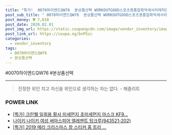```yaml
--- 
title: "특가!  0070하이엔드QW76  본상품선택 WORKOUTGOOD스포츠용품잡화악세서리레저운동기구장..." 
post_sub_title: " 0070하이엔드QW76  본상품선택 WORKOUTGOOD스포츠용품잡화악세서리레저운동기구장비헬스다이어트 북유럽풍트레이닝패션마스크 Z9511K" 
post_money: ₩ 7,810 
post_date: 2020.02.01 
post_img_url: https://static.coupangcdn.com/image/vendor_inventory/images/2018/09/15/4/0/d11c65be-d14a-4c24-bff7-9ad1e98f2c38.jpg 
post_link_url: https://coupa.ng/bnPSzc 
categories: 
  - vendor_inventory 
tags: 
  - 0070하이엔드QW76 
  - 본상품선택 
--- 
```

  #0070하이엔드QW76 #본상품선택 
<hr> 

> 진정한 위인 치고 자신을 위인으로 생각하는 자는 없다. - 해즐리트 


### POWER LINK

* <a href="https://blog.naver.com/sakai111/221788555581" target="_blank">[특가] 크린웰 일회용 황사 미세먼지 초미세먼지 마스크 KF9...</a>
* <a href="https://blog.naver.com/fasyy4321/221786258173" target="_blank">나이키 나이키 여성 써마스피어 엘레멘트 탑크루(943521-202)</a>
* <a href="https://blog.naver.com/santokki14/221790490209" target="_blank">[특가] 2019 메리 크리스마스 창 스티커 홈 트리 ...</a>
